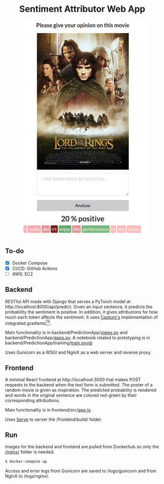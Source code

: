 <h1 align="center">Sentiment Attributor Web App</h1>
<p align="center"><img src="app.png" alt="image" /></p>

## To-do
- [x] Docker Compose
- [x] CI/CD: GitHub Actions
- [ ] AWS: EC2

## Backend
RESTful API made with Django that serves a PyTorch model at http://localhost:8000/api/predict. Given an input sentence, it predicts the probability the sentiment is positive. In addition, it gives attributions for how much each token affects the sentiment. It uses [Captum's](https://captum.ai/docs/algorithms#integrated-gradients) implementation of integrated gradients[<sup>[1]</sup>](https://arxiv.org/abs/1703.01365).

Main functionality is in backend/PredictionApp/[views.py](https://github.com/Anntey/sentiment-attributor-webapp/blob/master/backend/PredictionApp/views.py) and backend/PredictionApp/[apps.py](https://github.com/Anntey/sentiment-attributor-webapp/blob/master/backend/PredictionApp/apps.py). A notebook related to prototyping is in backend/PredictionApp/training/[train.ipynb](https://github.com/Anntey/sentiment-attributor-webapp/blob/master/backend/PredictionApp/training/train.ipynb)

Uses Gunicorn as a WSGI and NginX as a web server and reverse proxy.


## Frontend
A minimal React frontend at http://localhost:3000 that makes POST requests to the backend when the text form is submitted. The poster of a random movie is given as inspiration. The predicted probability is rendered and words in the original sentence are colored red-green by their corresponding attributions.

Main functionality is in frontend/src/[app.js](https://github.com/Anntey/sentiment-attributor-webapp/blob/master/frontend/src/app.js).

Uses [Serve](https://www.npmjs.com/package/serve) to server the /frontend/build/ folder.

## Run
Images for the backend and frontend are pulled from Dockerhub so only the [/nginx/](https://github.com/Anntey/sentiment-attributor-webapp/blob/master/nginx/) folder is needed.

```zsh
$ docker-compose up
```

Access and error logs from Gunicorn are saved to /logs/gunicorn and from NginX to /logs/nginx/.